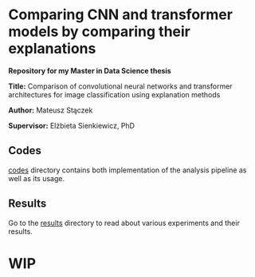 # Comparing CNN and transformer models by comparing their explanations

**Repository for my Master in Data Science thesis**

**Title:** Comparison of convolutional neural networks and transformer architectures for image classification using explanation methods

**Author:** Mateusz Stączek

**Supervisor:** Elżbieta Sienkiewicz, PhD

## Codes

[codes](https://github.com/mstaczek/cnn-vs-transformers-msc-thesis/tree/main/codes) directory contains both implementation of the analysis pipeline as well as its usage.

## Results

Go to the [results](https://github.com/mstaczek/cnn-vs-transformers-msc-thesis/tree/main/results) directory to read about various experiments and their results.

# WIP
